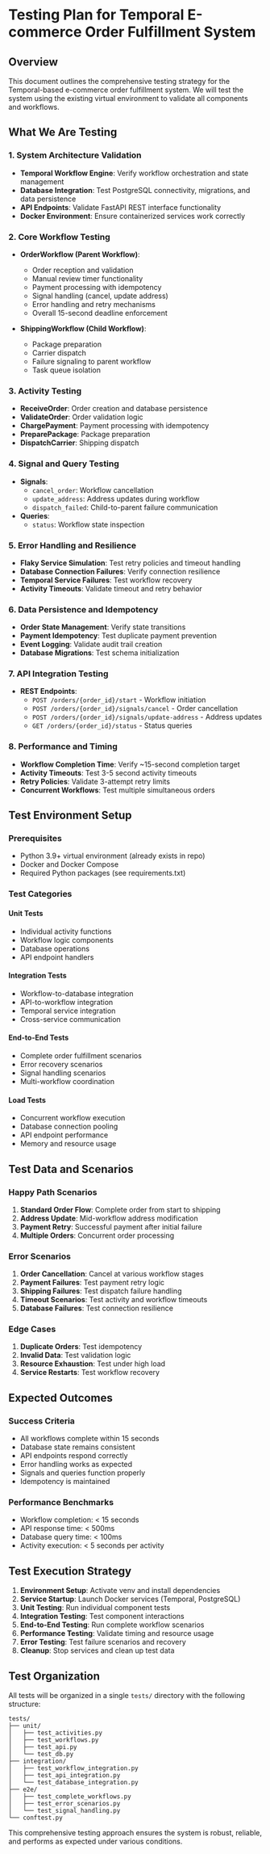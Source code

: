 # Testing Plan for Temporal E-commerce Order Fulfillment System

## Overview
This document outlines the comprehensive testing strategy for the Temporal-based e-commerce order fulfillment system. We will test the system using the existing virtual environment to validate all components and workflows.

## What We Are Testing

### 1. **System Architecture Validation**
- **Temporal Workflow Engine**: Verify workflow orchestration and state management
- **Database Integration**: Test PostgreSQL connectivity, migrations, and data persistence
- **API Endpoints**: Validate FastAPI REST interface functionality
- **Docker Environment**: Ensure containerized services work correctly

### 2. **Core Workflow Testing**
- **OrderWorkflow (Parent Workflow)**:
  - Order reception and validation
  - Manual review timer functionality
  - Payment processing with idempotency
  - Signal handling (cancel, update address)
  - Error handling and retry mechanisms
  - Overall 15-second deadline enforcement

- **ShippingWorkflow (Child Workflow)**:
  - Package preparation
  - Carrier dispatch
  - Failure signaling to parent workflow
  - Task queue isolation

### 3. **Activity Testing**
- **ReceiveOrder**: Order creation and database persistence
- **ValidateOrder**: Order validation logic
- **ChargePayment**: Payment processing with idempotency
- **PreparePackage**: Package preparation
- **DispatchCarrier**: Shipping dispatch

### 4. **Signal and Query Testing**
- **Signals**:
  - `cancel_order`: Workflow cancellation
  - `update_address`: Address updates during workflow
  - `dispatch_failed`: Child-to-parent failure communication
- **Queries**:
  - `status`: Workflow state inspection

### 5. **Error Handling and Resilience**
- **Flaky Service Simulation**: Test retry policies and timeout handling
- **Database Connection Failures**: Verify connection resilience
- **Temporal Service Failures**: Test workflow recovery
- **Activity Timeouts**: Validate timeout and retry behavior

### 6. **Data Persistence and Idempotency**
- **Order State Management**: Verify state transitions
- **Payment Idempotency**: Test duplicate payment prevention
- **Event Logging**: Validate audit trail creation
- **Database Migrations**: Test schema initialization

### 7. **API Integration Testing**
- **REST Endpoints**:
  - `POST /orders/{order_id}/start` - Workflow initiation
  - `POST /orders/{order_id}/signals/cancel` - Order cancellation
  - `POST /orders/{order_id}/signals/update-address` - Address updates
  - `GET /orders/{order_id}/status` - Status queries

### 8. **Performance and Timing**
- **Workflow Completion Time**: Verify ~15-second completion target
- **Activity Timeouts**: Test 3-5 second activity timeouts
- **Retry Policies**: Validate 3-attempt retry limits
- **Concurrent Workflows**: Test multiple simultaneous orders

## Test Environment Setup

### Prerequisites
- Python 3.9+ virtual environment (already exists in repo)
- Docker and Docker Compose
- Required Python packages (see requirements.txt)

### Test Categories

#### **Unit Tests**
- Individual activity functions
- Workflow logic components
- Database operations
- API endpoint handlers

#### **Integration Tests**
- Workflow-to-database integration
- API-to-workflow integration
- Temporal service integration
- Cross-service communication

#### **End-to-End Tests**
- Complete order fulfillment scenarios
- Error recovery scenarios
- Signal handling scenarios
- Multi-workflow coordination

#### **Load Tests**
- Concurrent workflow execution
- Database connection pooling
- API endpoint performance
- Memory and resource usage

## Test Data and Scenarios

### **Happy Path Scenarios**
1. **Standard Order Flow**: Complete order from start to shipping
2. **Address Update**: Mid-workflow address modification
3. **Payment Retry**: Successful payment after initial failure
4. **Multiple Orders**: Concurrent order processing

### **Error Scenarios**
1. **Order Cancellation**: Cancel at various workflow stages
2. **Payment Failures**: Test payment retry logic
3. **Shipping Failures**: Test dispatch failure handling
4. **Timeout Scenarios**: Test activity and workflow timeouts
5. **Database Failures**: Test connection resilience

### **Edge Cases**
1. **Duplicate Orders**: Test idempotency
2. **Invalid Data**: Test validation logic
3. **Resource Exhaustion**: Test under high load
4. **Service Restarts**: Test workflow recovery

## Expected Outcomes

### **Success Criteria**
- All workflows complete within 15 seconds
- Database state remains consistent
- API endpoints respond correctly
- Error handling works as expected
- Signals and queries function properly
- Idempotency is maintained

### **Performance Benchmarks**
- Workflow completion: < 15 seconds
- API response time: < 500ms
- Database query time: < 100ms
- Activity execution: < 5 seconds per activity

## Test Execution Strategy

1. **Environment Setup**: Activate venv and install dependencies
2. **Service Startup**: Launch Docker services (Temporal, PostgreSQL)
3. **Unit Testing**: Run individual component tests
4. **Integration Testing**: Test component interactions
5. **End-to-End Testing**: Run complete workflow scenarios
6. **Performance Testing**: Validate timing and resource usage
7. **Error Testing**: Test failure scenarios and recovery
8. **Cleanup**: Stop services and clean up test data

## Test Organization

All tests will be organized in a single `tests/` directory with the following structure:
```
tests/
├── unit/
│   ├── test_activities.py
│   ├── test_workflows.py
│   ├── test_api.py
│   └── test_db.py
├── integration/
│   ├── test_workflow_integration.py
│   ├── test_api_integration.py
│   └── test_database_integration.py
├── e2e/
│   ├── test_complete_workflows.py
│   ├── test_error_scenarios.py
│   └── test_signal_handling.py
└── conftest.py
```

This comprehensive testing approach ensures the system is robust, reliable, and performs as expected under various conditions.

